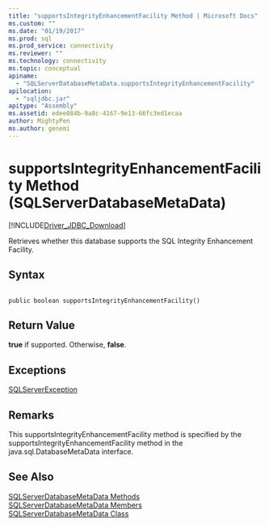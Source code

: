 ```yaml
---
title: "supportsIntegrityEnhancementFacility Method | Microsoft Docs"
ms.custom: ""
ms.date: "01/19/2017"
ms.prod: sql
ms.prod_service: connectivity
ms.reviewer: ""
ms.technology: connectivity
ms.topic: conceptual
apiname: 
  - "SQLServerDatabaseMetaData.supportsIntegrityEnhancementFacility"
apilocation: 
  - "sqljdbc.jar"
apitype: "Assembly"
ms.assetid: edee084b-9a8c-4167-9e13-66fc3ed1ecaa
author: MightyPen
ms.author: genemi
---
```

# supportsIntegrityEnhancementFacility Method (SQLServerDatabaseMetaData)
[!INCLUDE[Driver_JDBC_Download](../../../includes/driver_jdbc_download.md)]

  Retrieves whether this database supports the SQL Integrity Enhancement Facility.  
  
## Syntax  
  
```  
  
public boolean supportsIntegrityEnhancementFacility()  
```  
  
## Return Value  
 **true** if supported. Otherwise, **false**.  
  
## Exceptions  
 [SQLServerException](../../../connect/jdbc/reference/sqlserverexception-class.md)  
  
## Remarks  
 This supportsIntegrityEnhancementFacility method is specified by the supportsIntegrityEnhancementFacility method in the java.sql.DatabaseMetaData interface.  
  
## See Also  
 [SQLServerDatabaseMetaData Methods](../../../connect/jdbc/reference/sqlserverdatabasemetadata-methods.md)   
 [SQLServerDatabaseMetaData Members](../../../connect/jdbc/reference/sqlserverdatabasemetadata-members.md)   
 [SQLServerDatabaseMetaData Class](../../../connect/jdbc/reference/sqlserverdatabasemetadata-class.md)  
  
  
